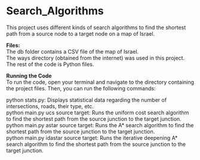 # Search_Algorithms  
This project uses different kinds of search algorithms to find the shortest path from a source node to a target node on a map of Israel.  
  
  
**Files:**  
The db folder contains a CSV file of the map of Israel.  
The ways directory (obtained from the internet) was used in this project.  
The rest of the code is Python files.  
  
**Running the Code**  
To run the code, open your terminal and navigate to the directory containing the project files. Then, you can run the following commands:  

python stats.py: Displays statistical data regarding the number of intersections, roads, their type, etc.  
python main.py ucs source target: Runs the uniform cost search algorithm to find the shortest path from the source junction to the target junction.  
python main.py astar source target: Runs the A* search algorithm to find the shortest path from the source junction to the target junction.  
python main.py idastar source target: Runs the iterative deepening A* search algorithm to find the shortest path from the source junction to the target junction.  
